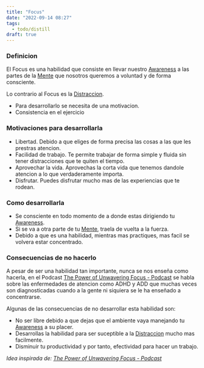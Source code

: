 ```yaml
---
title: "Focus"
date: "2022-09-14 08:27"
tags: 
  - todo/distill
draft: true
---
```

### Definicion
El Focus es una habilidad que consiste en llevar nuestro [Awareness](es/notes/Awareness.md) a las partes de la [Mente](es/notes/Mente.md) que nosotros queremos a voluntad y de forma consciente.

Lo contrario al Focus es la [Distraccion](es/notes/Distraccion.md).

- Para desarrollarlo se necesita de una motivacion.
- Consistencia en el ejercicio
### Motivaciones para desarrollarla
- Libertad. Debido a que eliges de forma precisa las cosas a las que les prestras atencion.
- Facilidad de trabajo. Te permite trabajar de forma simple y fluida sin tener distracciones que te quiten el tiempo.
- Aprovechar la vida. Aprovechas la corta vida que tenemos dandole atencion a lo que verdaderamente importa.
- Disfrutar. Puedes disfrutar mucho mas de las experiencias que te rodean.

### Como desarrollarla
- Se consciente en todo momento de a donde estas dirigiendo tu [Awareness](es/notes/Awareness.md).
- Si se va a otra parte de tu [Mente](es/notes/Mente.md), traela de vuelta a la fuerza.
- Debido a que es una habilidad, mientras mas practiques, mas facil se volvera estar concentrado.

### Consecuencias de no hacerlo
A pesar de ser una habilidad tan importante, nunca se nos enseña como hacerla, en el Podcast [The Power of Unwavering Focus - Podcast](es/content/The%20Power%20of%20Unwavering%20Focus%20-%20Podcast.md) se habla sobre las enfermedades de atencion como ADHD y ADD que muchas veces son diagnosticadas cuando a la gente ni siquiera se le ha enseñado a concentrarse.

Algunas de las consecuencias de no desarrollar esta habilidad son:
- No ser libre debido a que dejas que el ambiente vaya manejando tu [Awareness](es/notes/Awareness.md) a su placer.
- Desarrollas la habilidad para ser suceptible a la [Distraccion](es/notes/Distraccion.md) mucho mas facilmente.
- Disminuir tu productividad y por tanto, efectividad para hacer un trabajo.

*Idea inspirada de: [The Power of Unwavering Focus - Podcast](es/content/The%20Power%20of%20Unwavering%20Focus%20-%20Podcast.md)*
